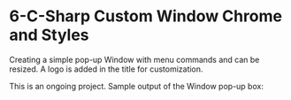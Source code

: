 # 6-C-Sharp Custom Window Chrome and Styles
 
Creating a simple pop-up Window with menu commands and can be resized. A logo is added in the title for customization.

This is an ongoing project. Sample output of the Window pop-up box:

